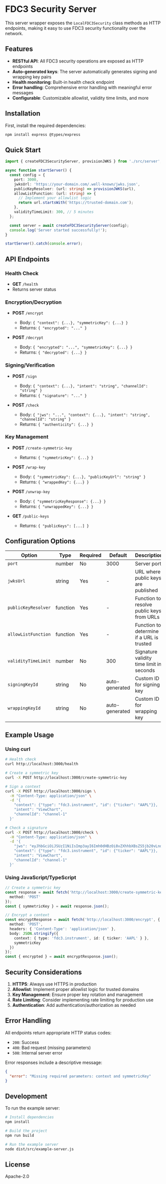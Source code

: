 # FDC3 Security Server

This server wrapper exposes the `LocalFDC3Security` class methods as HTTP endpoints, making it easy to use FDC3 security functionality over the network.

## Features

- **RESTful API**: All FDC3 security operations are exposed as HTTP endpoints
- **Auto-generated keys**: The server automatically generates signing and wrapping key pairs
- **Health monitoring**: Built-in health check endpoint
- **Error handling**: Comprehensive error handling with meaningful error messages
- **Configurable**: Customizable allowlist, validity time limits, and more

## Installation

First, install the required dependencies:

```bash
npm install express @types/express
```

## Quick Start

```typescript
import { createFDC3SecurityServer, provisionJWKS } from './src/server';

async function startServer() {
  const config = {
    port: 3000,
    jwksUrl: 'https://your-domain.com/.well-known/jwks.json',
    publicKeyResolver: (url: string) => provisionJWKS(url),
    allowListFunction: (url: string) => {
      // Implement your allowlist logic
      return url.startsWith('https://trusted-domain.com');
    },
    validityTimeLimit: 300, // 5 minutes
  };

  const server = await createFDC3SecurityServer(config);
  console.log('Server started successfully!');
}

startServer().catch(console.error);
```

## API Endpoints

### Health Check
- **GET** `/health`
- Returns server status

### Encryption/Decryption
- **POST** `/encrypt`
  - Body: `{ "context": {...}, "symmetricKey": {...} }`
  - Returns: `{ "encrypted": "..." }`

- **POST** `/decrypt`
  - Body: `{ "encrypted": "...", "symmetricKey": {...} }`
  - Returns: `{ "decrypted": {...} }`

### Signing/Verification
- **POST** `/sign`
  - Body: `{ "context": {...}, "intent": "string", "channelId": "string" }`
  - Returns: `{ "signature": "..." }`

- **POST** `/check`
  - Body: `{ "jws": "...", "context": {...}, "intent": "string", "channelId": "string" }`
  - Returns: `{ "authenticity": {...} }`

### Key Management
- **POST** `/create-symmetric-key`
  - Returns: `{ "symmetricKey": {...} }`

- **POST** `/wrap-key`
  - Body: `{ "symmetricKey": {...}, "publicKeyUrl": "string" }`
  - Returns: `{ "wrappedKey": {...} }`

- **POST** `/unwrap-key`
  - Body: `{ "symmetricKeyResponse": {...} }`
  - Returns: `{ "unwrappedKey": {...} }`

- **GET** `/public-keys`
  - Returns: `{ "publicKeys": [...] }`

## Configuration Options

| Option | Type | Required | Default | Description |
|--------|------|----------|---------|-------------|
| `port` | number | No | 3000 | Server port |
| `jwksUrl` | string | Yes | - | URL where public keys are published |
| `publicKeyResolver` | function | Yes | - | Function to resolve public keys from URLs |
| `allowListFunction` | function | Yes | - | Function to determine if a URL is trusted |
| `validityTimeLimit` | number | No | 300 | Signature validity time limit in seconds |
| `signingKeyId` | string | No | auto-generated | Custom ID for signing key |
| `wrappingKeyId` | string | No | auto-generated | Custom ID for wrapping key |

## Example Usage

### Using curl

```bash
# Health check
curl http://localhost:3000/health

# Create a symmetric key
curl -X POST http://localhost:3000/create-symmetric-key

# Sign a context
curl -X POST http://localhost:3000/sign \
  -H "Content-Type: application/json" \
  -d '{
    "context": {"type": "fdc3.instrument", "id": {"ticker": "AAPL"}},
    "intent": "ViewChart",
    "channelId": "channel-1"
  }'

# Check a signature
curl -X POST http://localhost:3000/check \
  -H "Content-Type: application/json" \
  -d '{
    "jws": "eyJhbGciOiJSUzI1NiIsImp3ayI6Imh0dHBzOi8vZXhhbXBsZS5jb20vLndlbGwta25vd24vandrcy5qc29uIiwiaWF0IjoxNjM5NzI5NjAwLCJraWQiOiJzaWduaW5nLWtleSJ9..signature",
    "context": {"type": "fdc3.instrument", "id": {"ticker": "AAPL"}},
    "intent": "ViewChart",
    "channelId": "channel-1"
  }'
```

### Using JavaScript/TypeScript

```typescript
// Create a symmetric key
const response = await fetch('http://localhost:3000/create-symmetric-key', {
  method: 'POST'
});
const { symmetricKey } = await response.json();

// Encrypt a context
const encryptResponse = await fetch('http://localhost:3000/encrypt', {
  method: 'POST',
  headers: { 'Content-Type': 'application/json' },
  body: JSON.stringify({
    context: { type: 'fdc3.instrument', id: { ticker: 'AAPL' } },
    symmetricKey
  })
});
const { encrypted } = await encryptResponse.json();
```

## Security Considerations

1. **HTTPS**: Always use HTTPS in production
2. **Allowlist**: Implement proper allowlist logic for trusted domains
3. **Key Management**: Ensure proper key rotation and management
4. **Rate Limiting**: Consider implementing rate limiting for production use
5. **Authentication**: Add authentication/authorization as needed

## Error Handling

All endpoints return appropriate HTTP status codes:
- `200`: Success
- `400`: Bad request (missing parameters)
- `500`: Internal server error

Error responses include a descriptive message:
```json
{
  "error": "Missing required parameters: context and symmetricKey"
}
```

## Development

To run the example server:

```bash
# Install dependencies
npm install

# Build the project
npm run build

# Run the example server
node dist/src/example-server.js
```

## License

Apache-2.0 